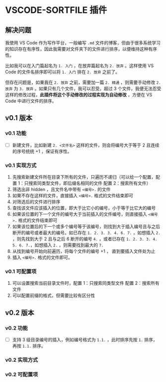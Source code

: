 # VSCODE-SORTFILE 插件

## 解决问题

我使用 VS Code 作为写作平台，一般编写 `.md` 文件的博客，但由于很多系统学习的知识存在有序性，因此我需要对文件夹下的文件进行排序，以便维持这种有序性。

比如我可以在入门篇起名为 `1. 入门` ，在放弃篇起名为 `2. 放弃` 。这样使用 VS Code 的文件名排序即可以将 `1. 入门` 排在 `2. 放弃` 之前了。

但存在问题是，如果我在 `2. 放弃` 之前，需要加一篇 `2. 精通` ，则需要手动修改 `2. 放弃` 为 `3. 放弃` 。如果只有几个文件，我可以忍受。超过 3 个文件，我便无法忍受这样的修改过程，**此插件将这个手动修改的过程实现为自动修改** ，方便在 VS Code 中进行文件的排序。

## v0.1 版本

### v0.1 功能

* [ ] 新建文件，比如新建 `2. <文件名>` 这样的文件，则会将编号大于等于 2 且连续的序号统统 +1 ，保证有序性。

### v0.1 实现方式

1. 先搜索新建文件所在目录下所有的文件，只遍历不递归（可以给一个配置，配置 1：只搜索同类型文件，即后缀名相同的文件 配置 2：搜索所有文件）
2. 筛选出非 hidden ，且文件名中带有 `<编号>.` 的文件
3. 如果不存在这样的文件，直接插入 `<编号>.` 格式的文件结束即可
4. 对筛选后的文件进行排序
5. 查找该文件应该插入的位置，即大于比它小的编号，小于等于比它大的编号
6. 如果该位置的下一个文件的编号大于当前插入的文件编号，则直接插入 `<编号>.` 格式的文件结束即可
7. 如果该位置后的下一个或多个编号等于该编号，则找到大于插入编号且与之后断开的编号或者最大的编号。如已存在 `1. 2. 3. 3. 4. 6. 7.` ，如想插入 `2.` ，则先找到大于 2 且与之后 6 断开的编号 `4.` ，或者已存在 `1. 2. 3. 3. 4. 5. 6. 7.`，如想插入 `2.` ，则需要找到最大的 `7.`
8. 从找到编号开始向前遍历，将每个文件的编号 +1 ， 直到要插入文件处为止
9. 插入 `<编号>.` 格式的文件即可。

### v0.1 可配置项

1. 可以设置搜索当前目录文件时，配置 1：只搜索同类型文件 配置 2：搜索所有文件
2. 可以配置前缀的格式，但需要比较有区分性

## v0.2 版本

### v0.2 功能

* [ ] 支持 3 级目录编号的插入，例如编号格式为 `1.1.` ，此时排序先按 `1.` 排序，再按 `1.1.` 排序。

### v0.2 实现方式

### v0.2 可配置项
